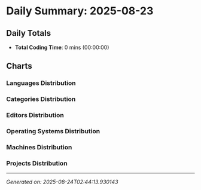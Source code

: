 # Daily Summary: 2025-08-23

## Daily Totals
- **Total Coding Time**: 0 mins (00:00:00)

## Charts

### Languages Distribution

### Categories Distribution

### Editors Distribution

### Operating Systems Distribution

### Machines Distribution

### Projects Distribution

---
*Generated on: 2025-08-24T02:44:13.930143*
